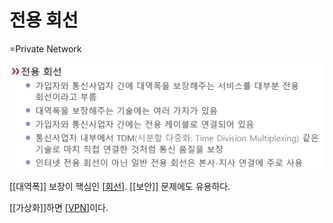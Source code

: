 # 전용 회선
=Private Network

![](../attachments/2022-09-15-17-12-46.png)

[[대역폭]] 보장이 핵심인 [[회선]]. [[보안]] 문제에도 유용하다. 

[[가상화]]하면 [[VPN]]이다.

[//begin]: # "Autogenerated link references for markdown compatibility"
[회선]: 회선 "회선"
[VPN]: VPN "VPN"
[//end]: # "Autogenerated link references"
